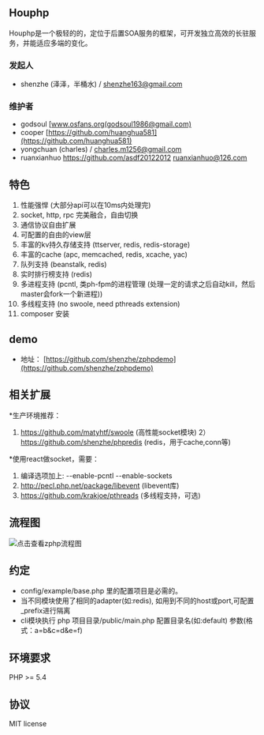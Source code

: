 ## Houphp

Houphp是一个极轻的的，定位于后置SOA服务的框架，可开发独立高效的长驻服务，并能适应多端的变化。

### 发起人

* shenzhe (泽泽，半桶水) / shenzhe163@gmail.com

### 维护者

* godsoul [www.osfans.org(godsoul1986@gmail.com)
* cooper [https://github.com/huanghua581](https://github.com/huanghua581)
* yongchuan (charles) / charles.m1256@gmail.com
* ruanxianhuo  https://github.com/asdf20122012 ruanxianhuo@126.com


## 特色

1) 性能强悍 (大部分api可以在10ms内处理完)
2) socket, http, rpc 完美融合，自由切换
3) 通信协议自由扩展 
4) 可配置的自由的view层
5) 丰富的kv持久存储支持 (ttserver, redis, redis-storage)
6) 丰富的cache (apc, memcached, redis, xcache, yac)
7) 队列支持  (beanstalk, redis)
8) 实时排行榜支持 (redis)
9) 多进程支持 (pcntl, 类ph-fpm的进程管理 (处理一定的请求之后自动kill，然后master会fork一个新进程))
10) 多线程支持 (no swoole, need pthreads extension)
11) composer 安装

## demo

* 地址： [https://github.com/shenzhe/zphpdemo](https://github.com/shenzhe/zphpdemo)

## 相关扩展

*生产环境推荐：

1) https://github.com/matyhtf/swoole  (高性能socket模块)
2）https://github.com/shenzhe/phpredis    (redis，用于cache,conn等)

*使用react做socket，需要：

1) 编译选项加上: --enable-pcntl --enable-sockets
2) http://pecl.php.net/package/libevent   (libevent库)
3) https://github.com/krakjoe/pthreads     (多线程支持，可选)

## 流程图

![点击查看zphp流程图](https://raw.github.com/shenzhe/zphp/master/zphp_jg.jpg "zphp流程图") 

## 约定

- config/example/base.php 里的配置项目是必需的。
- 当不同模块使用了相同的adapter(如:redis), 如用到不同的host或port,可配置_prefix进行隔离
- cli模块执行 php 项目目录/public/main.php 配置目录名(如:default) 参数(格式：a=b\&c=d\&e=f)
    
## 环境要求

PHP >= 5.4

## 协议

MIT license
